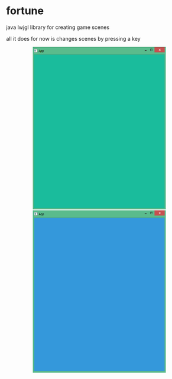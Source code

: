 # fortune
java lwjgl library for creating game scenes

all it does for now is changes scenes by pressing a key

<div style="display: inline-block; text-align:center;">
  <img src="1.png" height="440px" width="360px">
  <img src="2.png" height="440px" width="360px">
</div>

